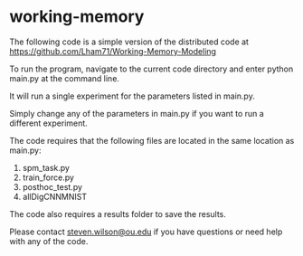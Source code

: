 # working-memory

The following code is a simple version of the distributed code at 
https://github.com/Lham71/Working-Memory-Modeling 

To run the program, navigate to the current code directory and 
enter python main.py at the command line.
 
It will run a single experiment for the parameters listed in main.py.
 
Simply change any of the parameters in main.py if you want to run a 
different experiment.

The code requires that the following files are located in the same 
location as main.py:
1. spm_task.py
2. train_force.py
3. posthoc_test.py
4. allDigCNNMNIST

The code also requires a results folder to save the results.

Please contact steven.wilson@ou.edu if you have questions or need
help with any of the code.
